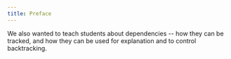 ```yaml
---
title: Preface
---
```


We also wanted to teach students about dependencies -- how they can be tracked,
and how they can be used for explanation and to control backtracking.
